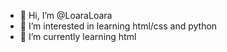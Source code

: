 - 👋 Hi, I’m @LoaraLoara
- 👀 I’m interested in learning html/css and python
- 🌱 I’m currently learning html


<!---
LoaraLoara/LoaraLoara is a ✨ special ✨ repository because its `README.md` (this file) appears on your GitHub profile.
You can click the Preview link to take a look at your changes.
--->
